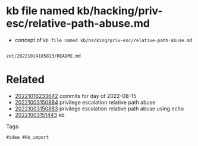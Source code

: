 # kb file named kb/hacking/priv-esc/relative-path-abuse.md

- concept of `kb file named kb/hacking/priv-esc/relative-path-abuse.md`

```
```

` zet/20221014185813/README.md `

# Related

- [20221016233642](/zet/20221016233642/README.md) commits for day of 2022-08-15
- [20221003150884](/zet/20221003150884/README.md) privilege escalation relative path abuse
- [20221003150883](/zet/20221003150883/README.md) privilege escalation relative path abuse using echo
- [20221003151443](/zet/20221003151443/README.md) kb

Tags:

    #idea #kb_import
